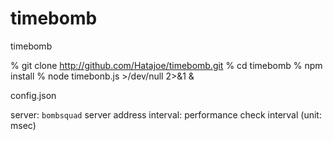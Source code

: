 timebomb
========

timebomb

% git clone http://github.com/Hatajoe/timebomb.git
% cd timebomb
% npm install
% node timebonb.js >/dev/null 2>&1 &


config.json

server: `bombsquad` server address
interval: performance check interval (unit: msec)
